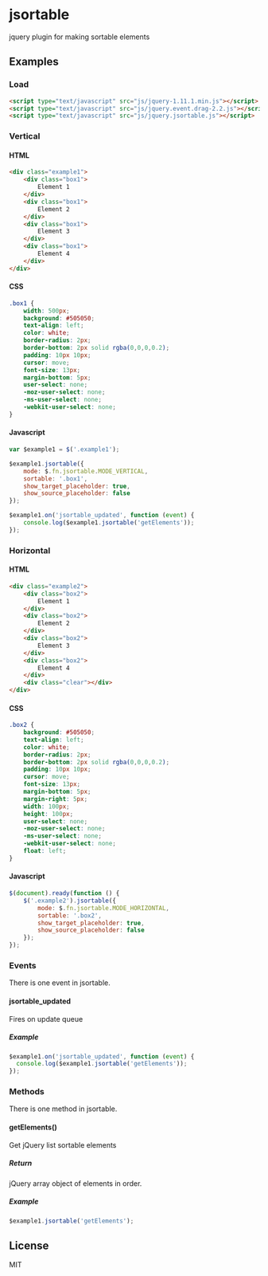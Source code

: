 # jsortable
jquery plugin for making sortable elements

## Examples

### Load

```html
<script type="text/javascript" src="js/jquery-1.11.1.min.js"></script>
<script type="text/javascript" src="js/jquery.event.drag-2.2.js"></script>
<script type="text/javascript" src="js/jquery.jsortable.js"></script>
```

### Vertical

#### HTML

```html
<div class="example1">
    <div class="box1">
        Element 1
    </div>
    <div class="box1">
        Element 2
    </div>
    <div class="box1">
        Element 3
    </div>
    <div class="box1">
        Element 4
    </div>
</div>
```

#### CSS

```css
.box1 {
    width: 500px;
    background: #505050;
    text-align: left;
    color: white;
    border-radius: 2px;
    border-bottom: 2px solid rgba(0,0,0,0.2);
    padding: 10px 10px;
    cursor: move;
    font-size: 13px;
    margin-bottom: 5px;
    user-select: none;
    -moz-user-select: none;
    -ms-user-select: none;
    -webkit-user-select: none;
}
```

#### Javascript

```javascript
var $example1 = $('.example1');

$example1.jsortable({
    mode: $.fn.jsortable.MODE_VERTICAL,
    sortable: '.box1',
    show_target_placeholder: true,
    show_source_placeholder: false
});

$example1.on('jsortable_updated', function (event) {
    console.log($example1.jsortable('getElements'));
});
```

### Horizontal

#### HTML

```html
<div class="example2">
    <div class="box2">
        Element 1
    </div>
    <div class="box2">
        Element 2
    </div>
    <div class="box2">
        Element 3
    </div>
    <div class="box2">
        Element 4
    </div>
    <div class="clear"></div>
</div>
```

#### CSS

```css
.box2 {
    background: #505050;
    text-align: left;
    color: white;
    border-radius: 2px;
    border-bottom: 2px solid rgba(0,0,0,0.2);
    padding: 10px 10px;
    cursor: move;
    font-size: 13px;
    margin-bottom: 5px;
    margin-right: 5px;
    width: 100px;
    height: 100px;
    user-select: none;
    -moz-user-select: none;
    -ms-user-select: none;
    -webkit-user-select: none;
    float: left;
}
```

#### Javascript

```javascript
$(document).ready(function () {
    $('.example2').jsortable({
        mode: $.fn.jsortable.MODE_HORIZONTAL,
        sortable: '.box2',
        show_target_placeholder: true,
        show_source_placeholder: false
    });
});
```

### Events
There is one event in jsortable.

#### jsortable_updated
Fires on update queue

##### Example

```javascript
$example1.on('jsortable_updated', function (event) {
  console.log($example1.jsortable('getElements'));
});
```

### Methods

There is one method in jsortable.

#### getElements()
Get jQuery list sortable elements

##### Return
jQuery array object of elements in order.

##### Example
```javascript
$example1.jsortable('getElements');
```

## License
MIT